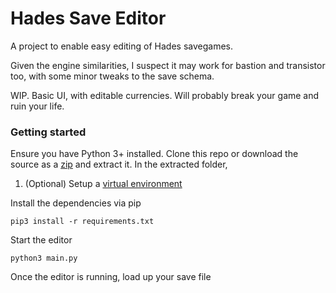 # Hades Save Editor
A project to enable easy editing of Hades savegames.

Given the engine similarities, I suspect it may work for bastion and transistor too, with some minor tweaks to the save schema.

WIP. Basic UI, with editable currencies. Will probably break your game and ruin your life.


### Getting started

Ensure you have Python 3+ installed. Clone this repo or download the source as a [zip](https://github.com/zsennenga/hades_save_editor/archive/master.zip) and extract it. In the extracted folder,

1. (Optional) Setup a [virtual environment](https://packaging.python.org/guides/installing-using-pip-and-virtual-environments/#installing-pip)

Install the dependencies via pip

    pip3 install -r requirements.txt
    
Start the editor

    python3 main.py


Once the editor is running, load up your save file


